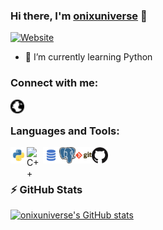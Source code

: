 ### Hi there, I'm [onixuniverse][website] 👋 

[![Website](https://img.shields.io/website?label=onixuniverse.github.io&style=for-the-badge&url=https%3A%2F%2Fonixuniverse.github.io%2F)](https://onixuniverse.github.io)


- 🌱 I’m currently learning Python

### Connect with me:

[<img target=_blank align="left" alt="onixuniverse.github.io" width="22px" src="https://raw.githubusercontent.com/iconic/open-iconic/master/svg/globe.svg" />][website]

<br />

### Languages and Tools:

<img align="left" alt="Python" width="26px" src="https://raw.githubusercontent.com/github/explore/80688e429a7d4ef2fca1e82350fe8e3517d3494d/topics/python/python.png"/>
<img align="left" alt="С++" width="26px" src="https://raw.githubusercontent.com/github/explore/80688e429a7d4ef2fca1e82350fe8e3517d3494d/topics/сplusplus/сplusplus.png"/>
<img align="left" alt="SQL" width="26px" src="https://raw.githubusercontent.com/github/explore/80688e429a7d4ef2fca1e82350fe8e3517d3494d/topics/sql/sql.png"/>
<img align="left" alt="PostgreSQL" width="26px" src="https://raw.githubusercontent.com/github/explore/80688e429a7d4ef2fca1e82350fe8e3517d3494d/topics/postgresql/postgresql.png"/>
<img align="left" alt="Git" width="26px" src="https://raw.githubusercontent.com/github/explore/80688e429a7d4ef2fca1e82350fe8e3517d3494d/topics/git/git.png"/>
<img align="left" alt="GitHub" width="26px" src="https://raw.githubusercontent.com/github/explore/78df643247d429f6cc873026c0622819ad797942/topics/github/github.png"/>

<br />
<br />


### :zap: GitHub Stats
[![onixuniverse's GitHub stats](https://github-readme-stats.vercel.app/api?username=onixuniverse&show_icons=true)](https://github.com/onixuniverse/github-readme-stats)

[website]: https://onixuniverse.github.io/
